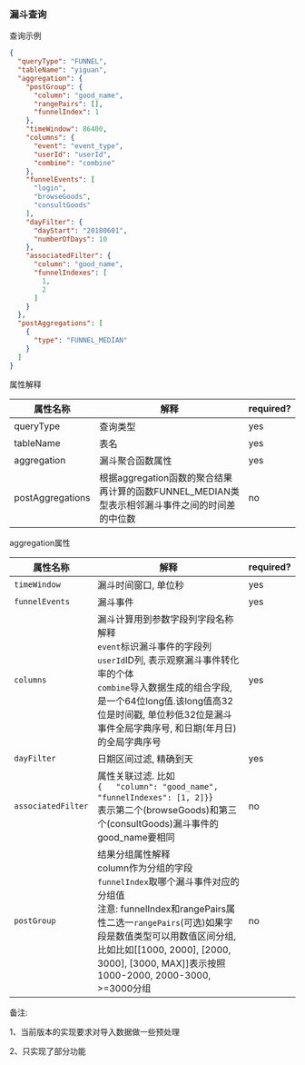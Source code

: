 ### 漏斗查询

查询示例

```json
{
  "queryType": "FUNNEL",
  "tableName": "yiguan",
  "aggregation": {
    "postGroup": {
      "column": "good_name",
      "rangePairs": [],
      "funnelIndex": 1
    },
    "timeWindow": 86400,
    "columns": {
      "event": "event_type",
      "userId": "userId",
      "combine": "combine"
    },
    "funnelEvents": [
      "login",
      "browseGoods",
      "consultGoods"
    ],
    "dayFilter": {
      "dayStart": "20180601",
      "numberOfDays": 10
    },
    "associatedFilter": {
      "column": "good_name",
      "funnelIndexes": [
        1,
        2
      ]
    }
  },
  "postAggregations": [
    {
      "type": "FUNNEL_MEDIAN"
    }
  ]
}
```

属性解释

| 属性名称           | 解释                                                         | required? |
| ------------------ | ------------------------------------------------------------ | --------- |
| queryType          | 查询类型                                                     | yes       |
| tableName          | 表名                                                         | yes       |
| aggregation        | 漏斗聚合函数属性                                             | yes       |
| postAggregations | 根据aggregation函数的聚合结果再计算的函数FUNNEL_MEDIAN类型表示相邻漏斗事件之间的时间差的中位数 | no        |

aggregation属性

| 属性名称           | 解释                                                         | required? |
| ------------------ | ------------------------------------------------------------ | --------- |
| `timeWindow`       | 漏斗时间窗口, 单位秒                                         | yes       |
| `funnelEvents`     | 漏斗事件                                                     | yes       |
| `columns`          | 漏斗计算用到参数字段列字段名称解释<br>`event`标识漏斗事件的字段列<br>`userId`ID列, 表示观察漏斗事件转化率的个体<br>`combine`导入数据生成的组合字段, 是一个64位long值.该long值高32位是时间戳, 单位秒低32位是漏斗事件全局字典序号, 和日期(年月日)的全局字典序号 | yes       |
| `dayFilter`        | 日期区间过滤, 精确到天                                       | yes       |
| `associatedFilter` | 属性关联过滤. 比如<br>`{   "column": "good_name",   "funnelIndexes": [1, 2]}`}  <br>表示第二个(browseGoods)和第三个(consultGoods)漏斗事件的good_name要相同 | no        |
| `postGroup`        | 结果分组属性解释<br>column作为分组的字段<br>`funnelIndex`取哪个漏斗事件对应的分组值<br>注意: funnelIndex和rangePairs属性二选一`rangePairs`(可选)如果字段是数值类型可以用数值区间分组, 比如比如[[1000, 2000], [2000, 3000], [3000, MAX]]表示按照1000-2000, 2000-3000, >=3000分组 | no        |



备注:

1、当前版本的实现要求对导入数据做一些预处理

2、只实现了部分功能